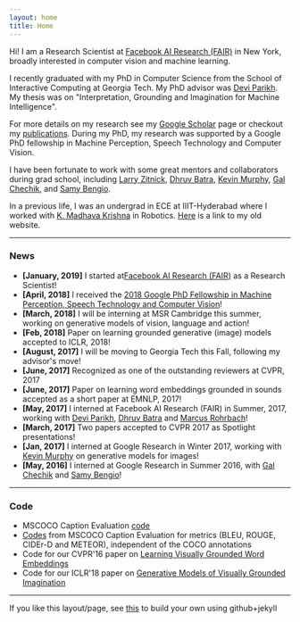 ```yaml
---
layout: home
title: Home
---
```


Hi! I am a Research Scientist at <a href="https://research.fb.com/category/facebook-ai-research/">Facebook AI Research (FAIR)</a> in New York, broadly interested in computer vision and machine learning. 

I recently graduated with my PhD in Computer Science from the School of Interactive Computing at Georgia Tech.
My PhD advisor was <a href='https://www.cc.gatech.edu/~parikh/'>Devi Parikh</a>.
My thesis was on "Interpretation, Grounding and Imagination for Machine Intelligence".

For more details on my research see my <a href='https://scholar.google.com/citations?user=v1CRzeAAAAAJ&hl=en'>Google Scholar</a> page or checkout my <a href="http://vrama91.github.io/publications/">publications</a>. During my PhD, my research was supported by a Google PhD fellowship in Machine Perception, Speech Technology and Computer Vision.

[//]: # "On the vision side, I am interested in problems in vision and language, learning common sense and visual reasoning. On the machine learning side, I am interested in developing tools for effective low-shot learning, generative models, bayesian deep learning and variational inference."

[//]: # "I also care about issues of how we evaluate our models, as we edge towards higher-level AI-complete tasks. In my first project in grad school, I worked on a (now popularly used) evaluation metric for image captioning called CIDEr."

I have been fortunate to work with some great mentors and collaborators during grad school, including <a href="http://larryzitnick.org/">Larry Zitnick</a>,
<a href="http://www.cc.gatech.edu/~dbatra/index.html">Dhruv Batra</a>,
<a href="https://www.cs.ubc.ca/~murphyk/">Kevin Murphy</a>,
<a href="http://ai.stanford.edu/~gal/">Gal Chechik</a>, and <a href="http://bengio.abracadoudou.com/">Samy Bengio</a>.

In a previous life, I was an undergrad in ECE at IIIT-Hyderabad where I worked with <a href='http://www.iiit.ac.in/people/faculty/mkrishna'>K. Madhava Krishna</a> in Robotics. <a href='https://sites.google.com/site/ramakrishnavedantam928/'>Here</a> is a link to my old website.

<hr/>

<h3>News</h3>
<ul>
<li> <b>[January, 2019]</b> I started at<a href="https://research.fb.com/category/facebook-ai-research/">Facebook AI Research (FAIR)</a> as a Research Scientist!</li>
<li> <b>[April, 2018]</b> I received the <a href="https://research.googleblog.com/2018/04/announcing-2018-google-phd-fellows-for.html">2018 Google PhD Fellowship in Machine Perception, Speech Technology and Computer Vision</a>!</li>
<li> <b>[March, 2018]</b> I will be interning at MSR Cambridge this summer, working on generative models of vision, language and action!</li>
<li> <b>[Feb, 2018]</b> Paper on learning grounded generative (image) models accepted to ICLR, 2018!</li>
<li> <b>[August, 2017]</b> I will be moving to Georgia Tech this Fall, following my advisor's move!</li>
<li> <b>[June, 2017]</b> Recognized as one of the outstanding reviewers at CVPR, 2017</li>
<li> <b>[June, 2017]</b> Paper on learning word embeddings grounded in sounds accepted as a short paper at EMNLP, 2017!</li>
<li> <b>[May, 2017]</b> I interned at Facebook AI Research (FAIR) in Summer, 2017, working with <a href='http://filebox.ece.vt.edu/~parikh'>Devi Parikh</a>, <a href="http://www.cc.gatech.edu/~dbatra/index.html">Dhruv Batra</a> and <a href="http://rohrbach.vision/">Marcus Rohrbach</a>!</li>
<li> <b>[March, 2017]</b> Two papers accepted to CVPR 2017 as Spotlight presentations! </li>
<li> <b>[Jan, 2017]</b> I interned at Google Research in Winter 2017, working with <a href="http://research.google.com/pubs/KevinMurphy.html">Kevin Murphy</a> on generative models for images!</li>
<li> <b>[May, 2016]</b> I interned at Google Research in Summer 2016, with <a href="http://ai.stanford.edu/~gal/">Gal Chechik</a> and <a href="http://bengio.abracadoudou.com/">Samy Bengio</a>!</li>
</ul>
<hr/>

<h3>Code</h3>
<ul>
<li> MSCOCO Caption Evaluation <a href="https://github.com/tylin/coco-caption"> code</a></li>
<li> <a href="https://github.com/vrama91/coco-caption">Codes</a> from MSCOCO Caption Evaluation for metrics (BLEU, ROUGE, CIDEr-D and METEOR), independent of the COCO annotations </li>
<li> Code for our CVPR'16 paper on <a href="https://github.com/satwikkottur/VisualWord2Vec">Learning Visually Grounded Word Embeddings</a></li>
<li> Code for our ICLR'18 paper on <a href="https://github.com/google/joint_vae">Generative Models of Visually Grounded Imagination</a></li>
</ul>	
<hr/>
If you like this layout/page, see <a href='demo-post'>this</a> to build your own using github+jekyll 
